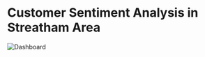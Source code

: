 # Customer Sentiment Analysis in Streatham Area
![Dashboard](https://github.com/ShaikhBorhanUddin/SW16-Sentiment-Analysis/blob/main/Images/title.png?raw=true)
